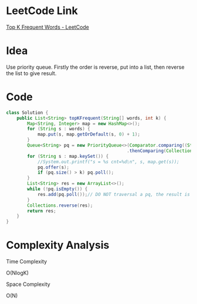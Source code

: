 # LeetCode Link

[Top K Frequent Words - LeetCode](https://leetcode.com/problems/top-k-frequent-words/)

# Idea

Use priority queue. Firstly the order is reverse, put into a list, then reverse the list to give result.

# Code

```java
class Solution {
    public List<String> topKFrequent(String[] words, int k) {
        Map<String, Integer> map = new HashMap<>();
        for (String s : words) {
            map.put(s, map.getOrDefault(s, 0) + 1);
        }
        Queue<String> pq = new PriorityQueue<>(Comparator.comparing((String s) -> map.get(s))
                                              .thenComparing(Collections.reverseOrder(String::compareTo)));
        for (String s : map.keySet()) {
            //System.out.printf("s = %s cnt=%d\n", s, map.get(s));
            pq.offer(s);
            if (pq.size() > k) pq.poll();
        }
        List<String> res = new ArrayList<>();
        while (!pq.isEmpty()) {
            res.add(pq.poll());// DO NOT traversal a pq, the result is not what you expect.
        }
        Collections.reverse(res);
        return res;
    }
}
```

# Complexity Analysis

Time Complexity

O(NlogK)

Space Complexity

O(N)
